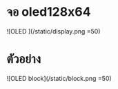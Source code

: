 # จอ oled128x64
![OLED ](/static/display.png =50) 
# ตัวอย่าง
![OLED block](/static/block.png =50) 
